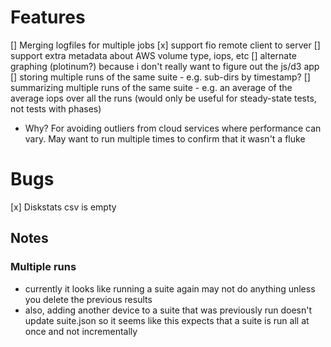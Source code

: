 # Features

[] Merging logfiles for multiple jobs
[x] support fio remote client to server
[] support extra metadata about AWS volume type, iops, etc
[] alternate graphing (plotinum?) because i don't really want to figure out the js/d3 app
[] storing multiple runs of the same suite - e.g. sub-dirs by timestamp?
[] summarizing multiple runs of the same suite - e.g. an average of the average iops over all the runs (would only be useful for steady-state tests, not tests with phases)
   * Why? For avoiding outliers from cloud services where performance can vary.  May want to run multiple times to confirm that it wasn't a fluke

# Bugs
[x] Diskstats csv is empty


## Notes


### Multiple runs

* currently it looks like running a suite again may not do anything unless you delete the previous results
 * also, adding another device to a suite that was previously run doesn't update suite.json so it seems like 
   this expects that a suite is run all at once and not incrementally
